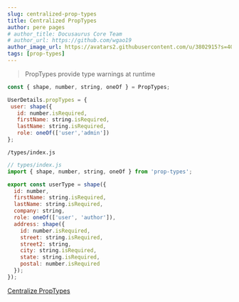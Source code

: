 ```yaml
---
slug: centralized-prop-types
title: Centralized PropTypes
author: pere pages
# author_title: Docusaurus Core Team
# author_url: https://github.com/wgao19
author_image_url: https://avatars2.githubusercontent.com/u/3802915?s=400&v=4
tags: [prop-types]
---
```


> PropTypes provide type warnings at runtime

```js
const { shape, number, string, oneOf } = PropTypes;

UserDetails.propTypes = {
 user: shape({
   id: number.isRequired,
   firstName: string.isRequired,
   lastName: string.isRequired,
   role: oneOf(['user','admin'])
};
```

```
/types/index.js
```

```js
// types/index.js
import { shape, number, string, oneOf } from 'prop-types';

export const userType = shape({
  id: number,
  firstName: string.isRequired,
  lastName: string.isRequired,
  company: string,
  role: oneOf(['user', 'author']),
  address: shape({
    id: number.isRequired,
    street: string.isRequired,
    street2: string,
    city: string.isRequired,
    state: string.isRequired,
    postal: number.isRequired
  });
});
```

[Centralize PropTypes](https://www.freecodecamp.org/news/react-pattern-centralized-proptypes-f981ff672f3b/)
